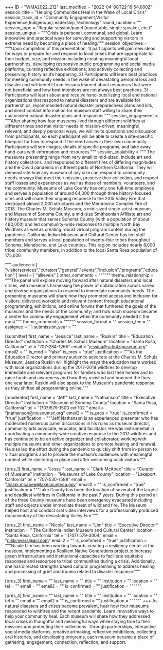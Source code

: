 +++
ID = "WMA2022_212"
last_modified = "2022-04-08T22:16:54.000Z"
session_title = "Helping Communities Heal in the Wake of Local Crisis"
session_track_id = "Community Engagement,Visitor Experience,Indigenous,Leadership,Technology"
round_number = ""
session_type = "Regular session/panel (roundtable, single speaker, etc.)"
session_unique = """Crisis is personal, communal, and global. Learn innovative and practical ways for surviving and supporting visitors in extreme need by becoming a place of healing."""
session_objectives = """Upon completion of this presentation, 1) participants will gain new ideas for ways to prepare for and respond to local crises that are appropriate to their budget, size, and mission including creating meaningful local partnerships, developing responsive public programming and social media platforms, curating reflective exhibitions, and actively collecting and preserving history as it’s happening.
2) Participants will learn best practices for meeting community needs in the wake of devastating personal loss and disaster and will benefit from lessons learned about responses that were not beneficial and how best intentions are not always best practices. 
3) Participants will learn about and receive hand-outs listing local and national organizations that respond to natural disasters and are available for partnerships, recommended natural disaster preparedness plans and kits, and direct contact information for museum staff willing to share their customized natural disaster plans and responses."""
session_engagement = """After sharing how four museums lived through different wildfires at different times and met visitor needs in mission-driven, meaningful, relevant, and deeply personal ways, we will invite questions and discussion from participants, so each participant will be able to create a site-specific blueprint for how to respond if the need arises in their own community. Participants will see images, details of specific programs, and take away hand-outs with information and resources."""
session_scalability = """  The museums presenting range from very small to mid-sized, include art and history collections, and responded to different fires of differing magnitudes and the Covid pandemic in different parts of Northern California. They will demonstrate how any museum of any size can respond to community needs in ways that meet their mission, preserve their collection, and respect staff losses and experiences as well as those of members, volunteers, and the community.
Museums of Lake County has only one full-time employee and serves a population of around 64,000 through three history-focused sites and will share their ongoing response to the 2015 Valley Fire that destroyed almost 2,000 structures and the Mendocino Complex Fire of 2018. The Charles M. Schulz Museum, a mid-sized single-artist museum, and Museum of Sonoma County, a mid-size Smithsonian Affiliate art and history museum that serves Sonoma County (with a population of about 480,000) and led community-wide responses to multiple North Bay Wildfires as well as creating robust virtual program content during the pandemic.
California Indian Museum and Cultural Center has ten staff members and serves a local population of twenty-four tribes throughout Sonoma, Mendocino, and Lake counties. This region includes nearly 8,000 tribal community members, in addition to the local Santa Rosa population of 175,000.

  
"""
audience = [ "visitorservices","curators","general","events","inclusion","programs","education" ]
level = [ "alllevels" ]
other_comments = """"""
theme_relationship = """The panel will explore moving forward after natural disasters and local crises, with museums harnessing the power of collaboration across varied and diverse organizations to respond to immediate community needs. The presenting museums will share how they promoted access and inclusion for visitors; delivered workable and relevant content through educational programming, exhibitions, and online forums that furthered the goals of the museums and the needs of the community; and how each museum became a center for community engagement when the community needed it the most."""
theme_comments = """"""
session_format = ""
session_fee = ""
assignee = [  ]
submission_year = ""

[submitter]
first_name = "Jessica"
last_name = "Ruskin"
title = "Education Director"
institution = "Charles M. Schulz Museum"
location = "Santa Rosa, California"
tel = "707-284-1265"
email = "jessica@schulzmuseum.org"
email2 = ""
is_mod = "false"
is_pres = "true"
justification = """As the Education Director and primary audience advocate at the Charles M. Schulz Museum, Jessica Ruskin will highlight the ways the education team worked with local organizations during the 2017-2019 wildfires to develop immediate and relevant programs for families who lost their homes and to raise funds and awareness and how they revisited and honored the fires one year later. Ruskin will also speak to the Museum's pandemic response as they shifted all programming online."""

[moderator]
first_name = "Jeff"
last_name = "Nathanson"
title = "Executive Director"
institution = "Museum of Sonoma County"
location = "Santa Rosa, California"
tel = "(707)579-1500 ext 102 "
email = "jnathanson@museumsc.org"
email2 = ""
is_pres = "true"
is_confirmed = "true"
justification = """Jeff Nathanson is an experienced presenter who has moderated numerous panel discussions in his roles as museum director, community arts advocate, educator, and facilitator. He was instrumental in coordinating a community-wide creative response to the 2017 wildfires and has continued to be an active organizer and collaborator, working with multiple museums and other organizations to promote healing and renewal. He also led the effort during the pandemic to quickly shift from in-person to virtual programs and to provide the museum’s audiences with meaningful content while sheltering in place and after welcoming back visitors."""

[pres_1]
first_name = "Jesse "
last_name = "Clark McAbee"
title = "Curator of Museums"
institution = "Museums of Lake County"
location = "Lakeport, California"
tel = "707-530-1598"
email = "Jclark.mcabee@lakecountyca.gov"
email2 = ""
is_confirmed = "true"
justification = """Lake County has been the location of several of the largest and deadliest wildfires in California in the past 7 years. During this period all of the three County museums have been emergency evacuated including staff and objects under immediate threat of wildland fire. The Museum helped host and conduct oral video interviews for a professionally produced documentary of the devastating Valley Fire."""

[pres_2]
first_name = "Nicole"
last_name = "Lim"
title = "Executive Director"
institution = "  The California Indian Museum and Cultural Center"
location = "Santa Rosa, California"
tel = "  (707) 579-3004"
email = "nikkimyers@aol.com"
email2 = ""
is_confirmed = "true"
justification = """Nicole Lim has been working towards creating a resiliency center at the museum, implementing a Resilient Native Generations project to increase green infrastructure and institutional capacities to facilitate equitable responses and resources to tribal communities during a crisis. Additionally, she has directed strengths based cultural programming to address healing and processing of grief and trauma related to disaster response."""

[pres_3]
first_name = ""
last_name = ""
title = ""
institution = ""
location = ""
tel = ""
email = ""
email2 = ""
is_confirmed = ""
justification = """"""

[pres_4]
first_name = ""
last_name = ""
title = ""
institution = ""
location = ""
tel = ""
email = ""
email2 = ""
is_confirmed = ""
justification = """"""
+++
  As natural disasters and crises become prevalent, hear how four museums responded to wildfires and the recent pandemic. Learn innovative ways to help your community heal. Each museum will share how they addressed local crises in thoughtful and meaningful ways while staying true to their missions and protecting their collections. Through partnerships, interactive social media platforms, creative artmaking, reflective exhibitions, collecting oral histories, and developing programs, each museum became a place of gathering, engagement, connection, reflection, and support. 
